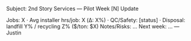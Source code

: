 Subject: 2nd Story Services — Pilot Week [N] Update

Jobs: X · Avg installer hrs/job: X (Δ: X%) · QC/Safety: [status] · Disposal: landfill Y% / recycling Z% ($/ton: $X)
Notes/Risks: …
Next week: …
— Justin
